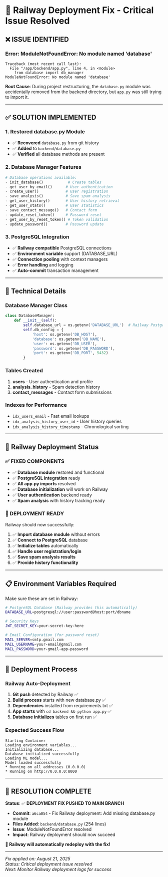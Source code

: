 # 🚨 Railway Deployment Fix - Critical Issue Resolved

## ❌ **ISSUE IDENTIFIED**

### **Error:** ModuleNotFoundError: No module named 'database'

```
Traceback (most recent call last):
  File "/app/backend/app.py", line 4, in <module>
    from database import db_manager
ModuleNotFoundError: No module named 'database'
```

**Root Cause**: During project restructuring, the `database.py` module was accidentally removed from the backend directory, but `app.py` was still trying to import it.

---

## ✅ **SOLUTION IMPLEMENTED**

### **1. Restored database.py Module**
- ✅ **Recovered** `database.py` from git history
- ✅ **Added** to `backend/database.py`
- ✅ **Verified** all database methods are present

### **2. Database Manager Features**
```python
# Database operations available:
- init_database()           # Create tables
- get_user_by_email()      # User authentication  
- create_user()            # User registration
- save_analysis()          # Save spam analysis
- get_user_history()       # User history retrieval
- get_user_stats()         # User statistics
- save_contact_message()   # Contact form
- update_reset_token()     # Password reset
- get_user_by_reset_token() # Token validation
- update_password()        # Password update
```

### **3. PostgreSQL Integration**
- ✅ **Railway compatible** PostgreSQL connections
- ✅ **Environment variable** support (DATABASE_URL)
- ✅ **Connection pooling** with context managers
- ✅ **Error handling** and logging
- ✅ **Auto-commit** transaction management

---

## 🔧 **Technical Details**

### **Database Manager Class**
```python
class DatabaseManager:
    def __init__(self):
        self.database_url = os.getenv('DATABASE_URL')  # Railway PostgreSQL
        self.db_config = {
            'host': os.getenv('DB_HOST'),
            'database': os.getenv('DB_NAME'),
            'user': os.getenv('DB_USER'),
            'password': os.getenv('DB_PASSWORD'),
            'port': os.getenv('DB_PORT', 5432)
        }
```

### **Tables Created**
1. **users** - User authentication and profile
2. **analysis_history** - Spam detection history  
3. **contact_messages** - Contact form submissions

### **Indexes for Performance**
- `idx_users_email` - Fast email lookups
- `idx_analysis_history_user_id` - User history queries
- `idx_analysis_history_timestamp` - Chronological sorting

---

## 🚀 **Railway Deployment Status**

### **✅ FIXED COMPONENTS**
- ✅ **Database module** restored and functional
- ✅ **PostgreSQL integration** ready
- ✅ **All app.py imports** resolved
- ✅ **Database initialization** will work on Railway
- ✅ **User authentication** backend ready
- ✅ **Spam analysis** with history tracking ready

### **🎯 DEPLOYMENT READY**
Railway should now successfully:
1. ✅ **Import database module** without errors
2. ✅ **Connect to PostgreSQL** database
3. ✅ **Initialize tables** automatically
4. ✅ **Handle user registration/login**
5. ✅ **Save spam analysis results**
6. ✅ **Provide history functionality**

---

## 📋 **Environment Variables Required**

Make sure these are set in Railway:
```bash
# PostgreSQL Database (Railway provides this automatically)
DATABASE_URL=postgresql://user:password@host:port/dbname

# Security Keys
JWT_SECRET_KEY=your-secret-key-here

# Email Configuration (for password reset)
MAIL_SERVER=smtp.gmail.com
MAIL_USERNAME=your-email@gmail.com
MAIL_PASSWORD=your-gmail-app-password
```

---

## 🔄 **Deployment Process**

### **Railway Auto-Deployment**
1. **Git push** detected by Railway ✅
2. **Build process** starts with new database.py ✅
3. **Dependencies** installed from requirements.txt ✅
4. **App starts** with `cd backend && python app.py` ✅
5. **Database initializes** tables on first run ✅

### **Expected Success Flow**
```
Starting Container
Loading environment variables...
Initializing database...
Database initialized successfully
Loading ML model...
Model loaded successfully  
* Running on all addresses (0.0.0.0)
* Running on http://0.0.0.0:8000
```

---

## 🎉 **RESOLUTION COMPLETE**

**Status**: ✅ **DEPLOYMENT FIX PUSHED TO MAIN BRANCH**

- **Commit**: `a6ca054` - Fix Railway deployment: Add missing database.py module
- **Files Added**: `backend/database.py` (254 lines)
- **Issue**: ModuleNotFoundError resolved
- **Impact**: Railway deployment should now succeed

**🚀 Railway will automatically redeploy with the fix!**

---

*Fix applied on: August 21, 2025*  
*Status: Critical deployment issue resolved*  
*Next: Monitor Railway deployment logs for success*
